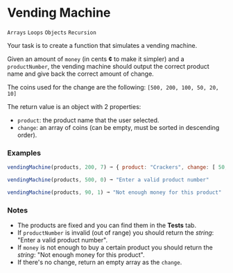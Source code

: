 # Vending Machine

`Arrays` `Loops` `Objects` `Recursion`

Your task is to create a function that simulates a vending machine.

Given an amount of `money` (in cents **¢** to make it simpler) and a `productNumber`, the vending machine should output the correct product name and give back the correct amount of change.

The coins used for the change are the following: `[500, 200, 100, 50, 20, 10]`

The return value is an object with 2 properties:

- `product`: the product name that the user selected.
- `change`: an array of coins (can be empty, must be sorted in descending order).

### Examples

```js
vendingMachine(products, 200, 7) ➞ { product: "Crackers", change: [ 50, 20, 10 ] }

vendingMachine(products, 500, 0) ➞ "Enter a valid product number"

vendingMachine(products, 90, 1) ➞ "Not enough money for this product"
```

### Notes

- The products are fixed and you can find them in the **Tests** tab.
- If `productNumber` is invalid (out of range) you should return the _string_: "Enter a valid product number".
- If `money` is not enough to buy a certain product you should return the _string_: "Not enough money for this product".
- If there's no change, return an empty array as the `change`.
